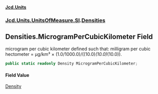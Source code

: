 #### [Jcd.Units](index 'index')
### [Jcd.Units.UnitsOfMeasure.SI](Jcd.Units.UnitsOfMeasure.SI 'Jcd.Units.UnitsOfMeasure.SI').[Densities](Densities 'Jcd.Units.UnitsOfMeasure.SI.Densities')

## Densities.MicrogramPerCubicKilometer Field

microgram per cubic kilometer defined such that: milligram per cubic hectometer = μg/km³ ×
(1.0/1000.0)/((10.0)*(10.0)*(10.0)).

```csharp
public static readonly Density MicrogramPerCubicKilometer;
```

#### Field Value
[Density](Density 'Jcd.Units.UnitTypes.Density')